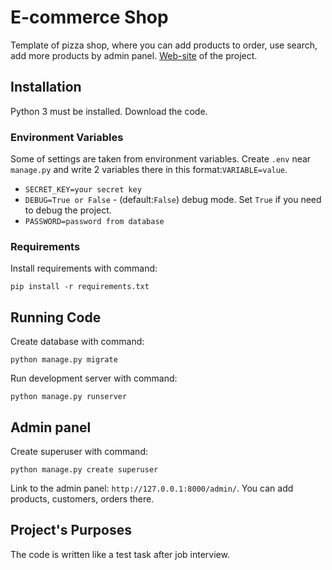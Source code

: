 # E-commerce Shop

Template of pizza shop, where you can add products to order, use search, add more products by admin panel.
[Web-site](https://elsakov91.pythonanywhere.com/) of the project.

## Installation

Python 3 must be installed. Download the code.

### Environment Variables 

Some of settings are taken from environment variables. Create `.env` near `manage.py` and write 2 variables there in this format:`VARIABLE=value`.

- `SECRET_KEY=your secret key`
- `DEBUG=True or False` - (default:`False`) debug mode. Set `True` if you need to debug the project.
- `PASSWORD=password from database`

### Requirements

Install requirements with command:
```
pip install -r requirements.txt
```

## Running Code

Create database with command:
```
python manage.py migrate
```

Run development server with command:
```
python manage.py runserver
```

## Admin panel 

Create superuser with command:
```
python manage.py create superuser
```

Link to the admin panel: `http://127.0.0.1:8000/admin/`. 
You can add products, customers, orders there. 

## Project's Purposes

The code is written like a test task after job interview.
